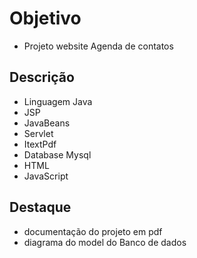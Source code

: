 # Objetivo

- Projeto website Agenda de contatos


## Descrição

- Linguagem Java
- JSP
- JavaBeans
- Servlet
- ItextPdf
- Database Mysql
- HTML
- JavaScript

## Destaque

- documentação do projeto em pdf
- diagrama do model do Banco de dados

